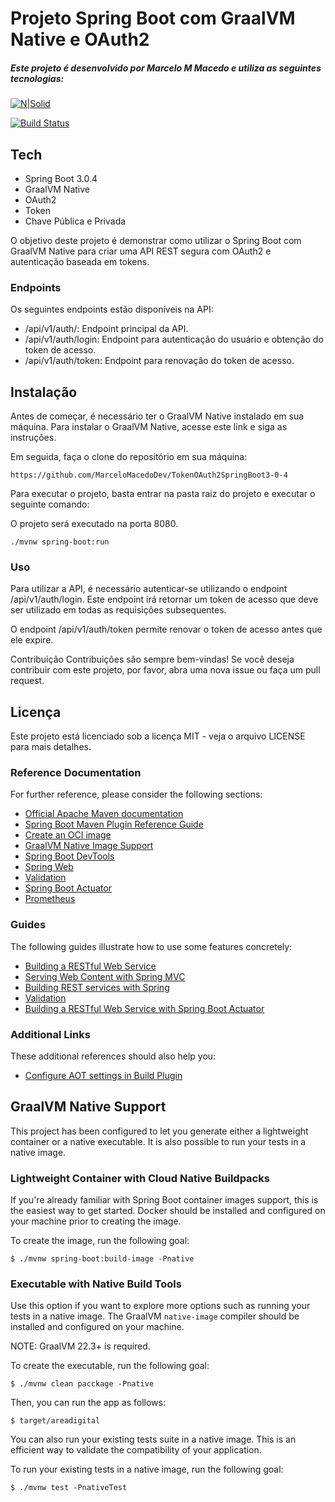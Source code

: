 # Projeto Spring Boot com GraalVM Native e OAuth2
##### _Este projeto é desenvolvido por Marcelo M Macedo e utiliza as seguintes tecnologias:_
[![N|Solid](https://cldup.com/dTxpPi9lDf.thumb.png)](https://nodesource.com/products/nsolid)

[![Build Status](https://travis-ci.org/joemccann/dillinger.svg?branch=master)](https://travis-ci.org/joemccann/dillinger)
## Tech
- Spring Boot 3.0.4
- GraalVM Native
- OAuth2
- Token
- Chave Pública e Privada

O objetivo deste projeto é demonstrar como utilizar o Spring Boot com GraalVM Native para criar uma API REST segura com OAuth2 e autenticação baseada em tokens.

### Endpoints
Os seguintes endpoints estão disponíveis na API:

- /api/v1/auth/: Endpoint principal da API.
- /api/v1/auth/login: Endpoint para autenticação do usuário e obtenção do token de acesso.
- /api/v1/auth/token: Endpoint para renovação do token de acesso.

## Instalação
Antes de começar, é necessário ter o GraalVM Native instalado em sua máquina. Para instalar o GraalVM Native, acesse este link e siga as instruções.

Em seguida, faça o clone do repositório em sua máquina:

```console
https://github.com/MarceloMacedoDev/TokenOAuth2SpringBoot3-0-4
```
Para executar o projeto, basta entrar na pasta raiz do projeto e executar o seguinte comando:

O projeto será executado na porta 8080.
 ```console
./mvnw spring-boot:run
```

### Uso
Para utilizar a API, é necessário autenticar-se utilizando o endpoint /api/v1/auth/login. Este endpoint irá retornar um token de acesso que deve ser utilizado em todas as requisições subsequentes.

O endpoint /api/v1/auth/token permite renovar o token de acesso antes que ele expire.

Contribuição
Contribuições são sempre bem-vindas! Se você deseja contribuir com este projeto, por favor, abra uma nova issue ou faça um pull request.

## Licença
Este projeto está licenciado sob a licença MIT - veja o arquivo LICENSE para mais detalhes.


### Reference Documentation
For further reference, please consider the following sections:

* [Official Apache Maven documentation](https://maven.apache.org/guides/index.html)
* [Spring Boot Maven Plugin Reference Guide](https://docs.spring.io/spring-boot/docs/3.0.4/maven-plugin/reference/html/)
* [Create an OCI image](https://docs.spring.io/spring-boot/docs/3.0.4/maven-plugin/reference/html/#build-image)
* [GraalVM Native Image Support](https://docs.spring.io/spring-boot/docs/3.0.4/reference/html/native-image.html#native-image)
* [Spring Boot DevTools](https://docs.spring.io/spring-boot/docs/3.0.4/reference/htmlsingle/#using.devtools)
* [Spring Web](https://docs.spring.io/spring-boot/docs/3.0.4/reference/htmlsingle/#web)
* [Validation](https://docs.spring.io/spring-boot/docs/3.0.4/reference/htmlsingle/#io.validation)
* [Spring Boot Actuator](https://docs.spring.io/spring-boot/docs/3.0.4/reference/htmlsingle/#actuator)
* [Prometheus](https://docs.spring.io/spring-boot/docs/3.0.4/reference/htmlsingle/#actuator.metrics.export.prometheus)

### Guides
The following guides illustrate how to use some features concretely:

* [Building a RESTful Web Service](https://spring.io/guides/gs/rest-service/)
* [Serving Web Content with Spring MVC](https://spring.io/guides/gs/serving-web-content/)
* [Building REST services with Spring](https://spring.io/guides/tutorials/rest/)
* [Validation](https://spring.io/guides/gs/validating-form-input/)
* [Building a RESTful Web Service with Spring Boot Actuator](https://spring.io/guides/gs/actuator-service/)

### Additional Links
These additional references should also help you:

* [Configure AOT settings in Build Plugin](https://docs.spring.io/spring-boot/docs/3.0.4/maven-plugin/reference/htmlsingle/#aot)

## GraalVM Native Support

This project has been configured to let you generate either a lightweight container or a native executable.
It is also possible to run your tests in a native image.

### Lightweight Container with Cloud Native Buildpacks
If you're already familiar with Spring Boot container images support, this is the easiest way to get started.
Docker should be installed and configured on your machine prior to creating the image.

To create the image, run the following goal:

```
$ ./mvnw spring-boot:build-image -Pnative
```

 

### Executable with Native Build Tools
Use this option if you want to explore more options such as running your tests in a native image.
The GraalVM `native-image` compiler should be installed and configured on your machine.

NOTE: GraalVM 22.3+ is required.

To create the executable, run the following goal:

```
$ ./mvnw clean pacckage -Pnative
```

Then, you can run the app as follows:
```
$ target/areadigital
```

You can also run your existing tests suite in a native image.
This is an efficient way to validate the compatibility of your application.

To run your existing tests in a native image, run the following goal:

```
$ ./mvnw test -PnativeTest
```


 

